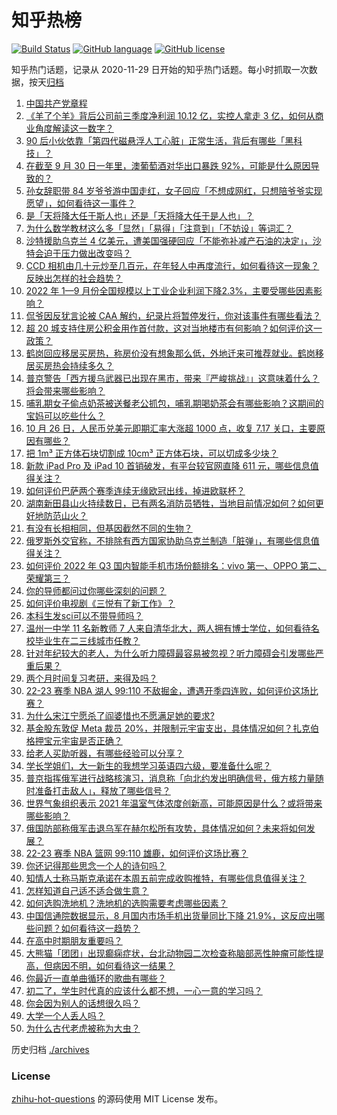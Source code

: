 # 知乎热榜
[![Build Status](https://github.com/ToWeLong/zhihu-hot-questions/workflows/CI/badge.svg)](https://github.com/ToWeLong/zhihu-hot-questions/actions)
[![GitHub language](https://img.shields.io/badge/language-golang-orange.svg)](https://golang.org/)
[![GitHub license](https://img.shields.io/github/license/ToWeLong/zhihu-hot-questions)](https://github.com/ToWeLong/zhihu-hot-questions/blob/main/LICENSE)

知乎热门话题，记录从 2020-11-29 日开始的知乎热门话题。每小时抓取一次数据，按天[归档](./archives)

<!-- BEGIN -->

1. [中国共产党章程](https://www.zhihu.com/question/577608733)
1. [《羊了个羊》背后公司前三季度净利润 10.12 亿，实控人拿走 3 亿，如何从商业角度解读这一数字？](https://www.zhihu.com/question/562608174)
1. [90 后小伙依靠「第四代磁悬浮人工心脏」正常生活，背后有哪些「黑科技」？](https://www.zhihu.com/question/562399476)
1. [在截至 9 月 30 日一年里，澳葡萄酒对华出口暴跌 92%，可能是什么原因导致的？](https://www.zhihu.com/question/562393228)
1. [孙女辞职带 84 岁爷爷游中国走红，女子回应「不想成网红，只想陪爷爷实现愿望」，如何看待这一事件？](https://www.zhihu.com/question/561778073)
1. [是「天将降大任于斯人也」还是「天将降大任于是人也」？](https://www.zhihu.com/question/292488070)
1. [为什么数学教材这么多「显然」「易得」「注意到」「不妨设」等词汇？](https://www.zhihu.com/question/561661136)
1. [沙特援助乌克兰 4 亿美元，遭美国强硬回应「不能弥补减产石油的决定」，沙特会迫于压力做出改变吗？](https://www.zhihu.com/question/562559442)
1. [CCD 相机由几十元炒至几百元，在年轻人中再度流行，如何看待这一现象？反映出怎样的社会趋势？](https://www.zhihu.com/question/562102452)
1. [2022 年 1—9 月份全国规模以上工业企业利润下降2.3%，主要受哪些因素影响？](https://www.zhihu.com/question/562710309)
1. [侃爷因反犹言论被 CAA 解约，纪录片将暂停发行，你对该事件有哪些看法？](https://www.zhihu.com/question/562250379)
1. [超 20 城支持住房公积金用作首付款，这对当地楼市有何影响？如何评价这一政策？](https://www.zhihu.com/question/562664942)
1. [鹤岗回应移居买房热，称房价没有想象那么低，外地迁来可推荐就业。鹤岗移居买房热会持续多久？](https://www.zhihu.com/question/562733791)
1. [普京警告「西方援乌武器已出现在黑市，带来『严峻挑战』」这意味着什么？将会带来哪些影响？](https://www.zhihu.com/question/562670776)
1. [哺乳期女子偷点奶茶被送餐老公抓包，哺乳期喝奶茶会有哪些影响？这期间的宝妈可以吃些什么？](https://www.zhihu.com/question/562421822)
1. [10 月 26 日，人民币兑美元即期汇率大涨超 1000 点，收复 7.17 关口，主要原因有哪些？](https://www.zhihu.com/question/562588791)
1. [把 1m³ 正方体石块切割成 10cm³ 正方体石块，可以切成多少块？](https://www.zhihu.com/question/561235110)
1. [新款 iPad Pro 及 iPad 10 首销破发，有平台较官网直降 611 元，哪些信息值得关注？](https://www.zhihu.com/question/562489853)
1. [如何评价巴萨两个赛季连续无缘欧冠出线，掉进欧联杯？](https://www.zhihu.com/question/562728532)
1. [湖南新田县山火持续数日，已有两名消防员牺牲，当地目前情况如何？如何更好地防范山火？](https://www.zhihu.com/question/562310757)
1. [有没有长相相同，但基因截然不同的生物？](https://www.zhihu.com/question/561442414)
1. [俄罗斯外交官称，不排除有西方国家协助乌克兰制造「脏弹」，有哪些信息值得关注？](https://www.zhihu.com/question/562415554)
1. [如何评价 2022 年 Q3 国内智能手机市场份额排名：vivo 第一、OPPO 第二、荣耀第三？](https://www.zhihu.com/question/562716296)
1. [你的导师都问过你哪些深刻的问题？](https://www.zhihu.com/question/526285550)
1. [如何评价电视剧《三悦有了新工作》？](https://www.zhihu.com/question/554715798)
1. [本科生发sci可以不带导师吗？](https://www.zhihu.com/question/562052887)
1. [温州一中学 11 名新教师 7 人来自清华北大，两人拥有博士学位，如何看待名校毕业生在二三线城市任教？](https://www.zhihu.com/question/562232939)
1. [针对年纪较大的老人，为什么听力障碍最容易被忽视？听力障碍会引发哪些严重后果？](https://www.zhihu.com/question/562569120)
1. [两个月时间复习考研，来得及吗？](https://www.zhihu.com/question/22019761)
1. [22-23 赛季 NBA 湖人 99:110 不敌掘金，遭遇开季四连败，如何评价这场比赛？](https://www.zhihu.com/question/562679267)
1. [为什么宋江宁愿杀了阎婆惜也不愿满足她的要求?](https://www.zhihu.com/question/554059663)
1. [基金股东敦促 Meta 裁员 20%，并限制元宇宙支出，具体情况如何？扎克伯格押宝元宇宙是否正确？](https://www.zhihu.com/question/562084436)
1. [给老人买助听器，有哪些经验可以分享？](https://www.zhihu.com/question/19586917)
1. [学长学姐们，大一新生的我想学习英语四六级，要准备什么呢？](https://www.zhihu.com/question/544928587)
1. [普京指挥俄军进行战略核演习，消息称「向北约发出明确信号，俄方核力量随时准备打击敌人」，释放了哪些信号？](https://www.zhihu.com/question/562599829)
1. [世界气象组织表示 2021 年温室气体浓度创新高，可能原因是什么？或将带来哪些影响？](https://www.zhihu.com/question/562641735)
1. [俄国防部称俄军击退乌军在赫尔松所有攻势，具体情况如何？未来将如何发展？](https://www.zhihu.com/question/562450205)
1. [22-23 赛季 NBA 篮网 99:110 雄鹿，如何评价这场比赛？](https://www.zhihu.com/question/562639581)
1. [你还记得那些思念一个人的诗句吗？](https://www.zhihu.com/question/562325980)
1. [知情人士称马斯克承诺在本周五前完成收购推特，有哪些信息值得关注？](https://www.zhihu.com/question/562395135)
1. [怎样知道自己适不适合做生意？](https://www.zhihu.com/question/444837318)
1. [如何选购洗地机？洗地机的选购需要考虑哪些因素？](https://www.zhihu.com/question/352929797)
1. [中国信通院数据显示，8 月国内市场手机出货量同比下降 21.9%，这反应出哪些问题？如何看待这一趋势？](https://www.zhihu.com/question/562562933)
1. [在高中时期朋友重要吗？](https://www.zhihu.com/question/561918796)
1. [大熊猫「团团」出现癫痫症状，台北动物园二次检查称脑部恶性肿瘤可能性提高，但病因不明，如何看待这一结果？](https://www.zhihu.com/question/562682150)
1. [你最近一直单曲循环的歌曲有哪些？](https://www.zhihu.com/question/562592887)
1. [初二了，学生时代真的应该什么都不想，一心一意的学习吗？](https://www.zhihu.com/question/562608189)
1. [你会因为别人的话想很久吗？](https://www.zhihu.com/question/562605928)
1. [大学一个人丢人吗？](https://www.zhihu.com/question/553393817)
1. [为什么古代老虎被称为大虫？](https://www.zhihu.com/question/29161985)

<!-- END -->

历史归档 [./archives](./archives)


### License
[zhihu-hot-questions](https://github.com/towelong/zhihu-hot-questions) 的源码使用 MIT License 发布。